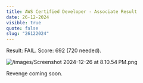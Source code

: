 ```yaml
---
title: AWS Certified Developer - Associate Result
date: 26-12-2024
visible: true
quote: false
slug: "26122024"
---
```


Result: FAIL.
Score: 692 (720 needed).

<img src="/images/Screenshot 2024-12-26 at 8.10.54 PM.png" alt="/images/Screenshot 2024-12-26 at 8.10.54 PM.png" />

Revenge coming soon.
